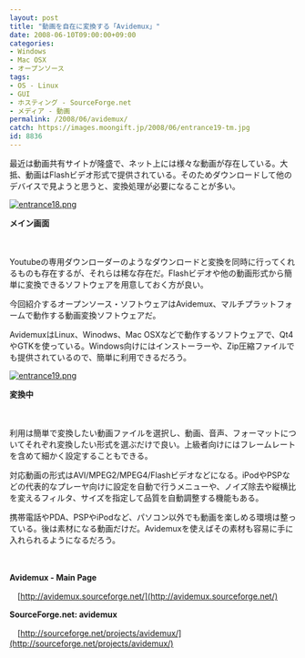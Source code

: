 ```yaml
---
layout: post
title: "動画を自在に変換する「Avidemux」"
date: 2008-06-10T09:00:00+09:00
categories:
- Windows
- Mac OSX
- オープンソース
tags: 
- OS - Linux
- GUI
- ホスティング - SourceForge.net
- メディア - 動画
permalink: /2008/06/avidemux/
catch: https://images.moongift.jp/2008/06/entrance19-tm.jpg
id: 8836
---
```

最近は動画共有サイトが隆盛で、ネット上には様々な動画が存在している。大抵、動画はFlashビデオ形式で提供されている。そのためダウンロードして他のデバイスで見ようと思うと、変換処理が必要になることが多い。

  

[![entrance18.png](https://images.moongift.jp/2008/06/entrance18-tm.jpg)](https://images.moongift.jp/2008/06/entrance18.jpg)  
  
**メイン画面**

  

　

  

Youtubeの専用ダウンローダーのようなダウンロードと変換を同時に行ってくれるものも存在するが、それらは稀な存在だ。Flashビデオや他の動画形式から簡単に変換できるソフトウェアを用意しておく方が良い。

  

今回紹介するオープンソース・ソフトウェアはAvidemux、マルチプラットフォームで動作する動画変換ソフトウェアだ。

  
  
<!--more-->  

AvidemuxはLinux、Winodws、Mac OSXなどで動作するソフトウェアで、Qt4やGTKを使っている。Windows向けにはインストーラーや、Zip圧縮ファイルでも提供されているので、簡単に利用できるだろう。

  

[![entrance19.png](https://images.moongift.jp/2008/06/entrance19-tm.jpg)](https://images.moongift.jp/2008/06/entrance19.jpg)  
  
**変換中**

  

　

  

利用は簡単で変換したい動画ファイルを選択し、動画、音声、フォーマットについてそれぞれ変換したい形式を選ぶだけで良い。上級者向けにはフレームレートを含めて細かく設定することもできる。

  

対応動画の形式はAVI/MPEG2/MPEG4/Flashビデオなどになる。iPodやPSPなどの代表的なプレーヤ向けに設定を自動で行うメニューや、ノイズ除去や縦横比を変えるフィルタ、サイズを指定して品質を自動調整する機能もある。

  

携帯電話やPDA、PSPやiPodなど、パソコン以外でも動画を楽しめる環境は整っている。後は素材になる動画だけだ。Avidemuxを使えばその素材も容易に手に入れられるようになるだろう。

  

　

  

**Avidemux - Main Page**  
  
　[http://avidemux.sourceforge.net/](http://avidemux.sourceforge.net/)

  

**SourceForge.net: avidemux**  
  
　[http://sourceforge.net/projects/avidemux/](http://sourceforge.net/projects/avidemux/)

  
